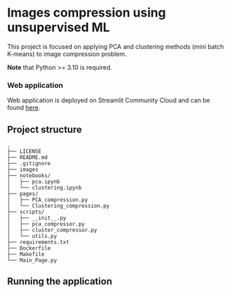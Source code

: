 # Images compression using unsupervised ML

This project is focused on applying PCA and clustering methods (mini batch K-means) to image compression problem.

**Note** that Python >= 3.10 is required.


### Web application

Web application is deployed on Streamlit Community Cloud and can be found [here](https://unsupervised-ml-image-compression.streamlit.app/).

## Project structure

```
.
├── LICENSE
├── README.md
├── .gitignore
├── images
├── notebooks/
│   ├── pca.ipynb
│   └── clustering.ipynb
├── pages/
│   ├── PCA_compression.py
│   └── Clustering_compression.py
├── scripts/
│   ├── __init__.py
│   ├── pca_compressor.py
│   ├── cluster_compressor.py
│   └── utils.py
├── requirements.txt
├── Dockerfile
├── Makefile
└── Main_Page.py
```

## Running the application

